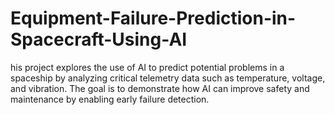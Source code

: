 # Equipment-Failure-Prediction-in-Spacecraft-Using-AI
his project explores the use of AI to predict potential problems in a spaceship by analyzing critical telemetry data such as temperature, voltage, and vibration. The goal is to demonstrate how AI can improve safety and maintenance by enabling early failure detection.

